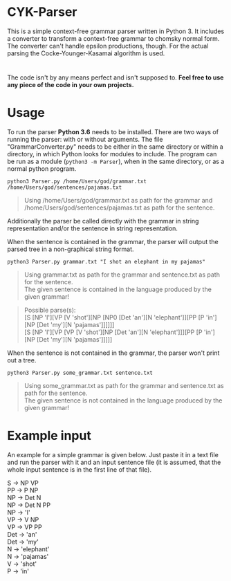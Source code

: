 # CYK-Parser

This is a simple context-free grammar parser written in Python 3.
It includes a converter to transform a context-free grammar to chomsky normal form. The converter can't handle epsilon productions, though. For the actual parsing the Cocke-Younger-Kasamai algorithm is used.

#

The code isn't by any means perfect and isn't supposed to.
**Feel free to use any piece of the code in your own projects.**

# Usage

To run the parser **Python 3.6** needs to be installed. There are two ways of running the parser: with or
without arguments. The file "GrammarConverter.py" needs to be either in the same directory or within a directory, in which
Python looks for modules to include. The program can be run as a module (`python3 -m Parser`), when
in the same directory, or as a normal python program.

`python3 Parser.py /home/Users/god/grammar.txt /home/Users/god/sentences/pajamas.txt`

> Using /home/Users/god/grammar.txt as path for the grammar and /home/Users/god/sentences/pajamas.txt
as path for the sentence.

Additionally the parser be called directly with the grammar in string representation and/or the sentence in string representation.

When the sentence is contained in the grammar, the parser will output the parsed tree in a non-graphical string format.

`python3 Parser.py grammar.txt "I shot an elephant in my pajamas"`  
> Using grammar.txt as path for the grammar and sentence.txt as path for the sentence.  
The given sentence is contained in the language produced by the given grammar!

> Possible parse(s):  
[S [NP 'I'][VP [V 'shot'][NP [NP0 [Det 'an'][N 'elephant']][PP [P 'in'][NP [Det 'my'][N 'pajamas']]]]]]  
[S [NP 'I'][VP [VP [V 'shot'][NP [Det 'an'][N 'elephant']]][PP [P 'in'][NP [Det 'my'][N 'pajamas']]]]]

When the sentence is not contained in the grammar, the parser won't print out a tree.

`python3 Parser.py some_grammar.txt sentence.txt`

> Using some_grammar.txt as path for the grammar and sentence.txt as path for the sentence.  
The given sentence is not contained in the language produced by the given grammar!

# Example input
An example for a simple grammar is given below. Just paste it in a text file and run the parser with it and an input sentence file (it is assumed, that the whole input sentence is in the first line of that file).  

S -> NP VP  
PP -> P NP  
NP -> Det N  
NP -> Det N PP  
NP -> 'I'  
VP -> V NP  
VP -> VP PP  
Det -> 'an'  
Det -> 'my'  
N -> 'elephant'  
N -> 'pajamas'  
V -> 'shot'  
P -> 'in'  

